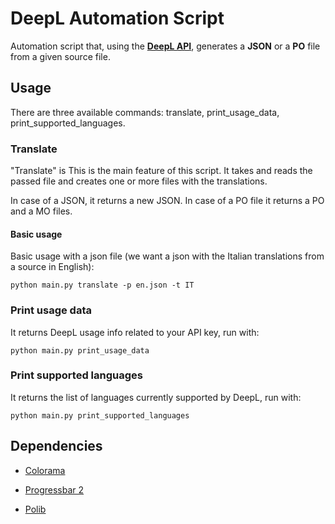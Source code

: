 # DeepL Automation Script

Automation script that, using the [**DeepL API**](https://www.deepl.com/it/docs-api/), generates a **JSON** or a **PO** file from a given source file.

## Usage

There are three available commands: translate, print_usage_data, print_supported_languages. 

### Translate

"Translate" is This is the main feature of this script. It takes and reads the passed file and creates one or more files with the translations.

In case of a JSON, it returns a new JSON. In case of a PO file it returns a PO and a MO files. 

#### Basic usage

Basic usage with a json file (we want a json with the Italian translations from a source in English):

```shell
python main.py translate -p en.json -t IT
```

### Print usage data

It returns DeepL usage info related to your API key, run with: 

```shell
python main.py print_usage_data
```

### Print supported languages

It returns the list of languages currently supported by DeepL, run with:

```shell
python main.py print_supported_languages
```

## Dependencies

- [Colorama](https://github.com/tartley/colorama)

- [Progressbar 2](https://github.com/WoLpH/python-progressbar)

- [Polib](https://github.com/izimobil/polib/)
